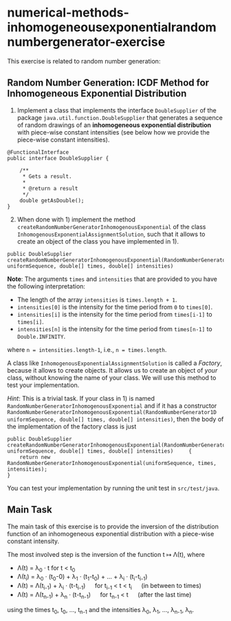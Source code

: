 # numerical-methods-inhomogeneousexponentialrandomnumbergenerator-exercise

This exercise is related to random number generation:

## Random Number Generation: ICDF Method for Inhomogeneous Exponential Distribution

1) Implement a class that implements the interface `DoubleSupplier` of the package `java.util.function.DoubleSupplier` that generates a sequence of random drawings of
an **inhomogeneous exponential distribution** with piece-wise constant intensities (see below how we provide the
piece-wise constant intensities).

```
@FunctionalInterface
public interface DoubleSupplier {

    /**
     * Gets a result.
     *
     * @return a result
     */
    double getAsDouble();
}
```


2) When done with 1) implement the method `createRandomNumberGeneratorInhomogenousExponential` of the class `InhomogenousExponentialAssignmentSolution`,
such that it allows to create an object of the class you have implemented in 1).

```
public DoubleSupplier createRandomNumberGeneratorInhomogenousExponential(RandomNumberGenerator1D uniformSequence, double[] times, double[] intensities)
```

**Note**: The arguments `times` and `intensities` that are provided to you have the following interpretation:

- The length of the array `intensities` is `times.length + 1`.
- `intensities[0]` is the intensity for the time period from `0` to `times[0]`.
- `intensities[i]` is the intensity for the time period from `times[i-1]` to `times[i]`.
- `intensities[n]` is the intensity for the time period from `times[n-1]` to `Double.INFINITY`.

where `n = intensities.length-1`, i.e., `n = times.length`.


A class like `InhomogenousExponentialAssignmentSolution` is called a *Factory*, because it allows to create objects. It allows us to create an object of *your* class, without knowing the name of your class. We will use this method to test your implementation.

*Hint*: This is a trivial task. If your class in 1) is named `RandomNumberGeneratorInhomogenousExponential` and if
it has a constructor `RandomNumberGeneratorInhomogenousExponential(RandomNumberGenerator1D uniformSequence, double[] times, double[] intensities)`, then the body of the implementation of the factory class
is just

```
public DoubleSupplier createRandomNumberGeneratorInhomogenousExponential(RandomNumberGenerator1D uniformSequence, double[] times, double[] intensities) 	{
	return new RandomNumberGeneratorInhomogenousExponential(uniformSequence, times, intensities);
}
```

You can test your implementation by running the unit test in `src/test/java`.

## Main Task

The main task of this exercise is to provide the inversion of the distribution function
of an inhomogeneous exponential distribution with a piece-wise constant intensity.

The most involved step is the inversion of the function t &mapsto; &Lambda;(t), where

- &Lambda;(t) = &lambda;<sub>0</sub> &middot; t for t < t<sub>0</sub>
- &Lambda;(t<sub>i</sub>) = &lambda;<sub>0</sub> &middot; (t<sub>0</sub>-0) + &lambda;<sub>1</sub> &middot; (t<sub>1</sub>-t<sub>0</sub>) + ... + &lambda;<sub>i</sub> &middot; (t<sub>i</sub>-t<sub>i-1</sub>)
- &Lambda;(t) = &Lambda;(t<sub>i-1</sub>) + &lambda;<sub>i</sub> &middot; (t-t<sub>i-1</sub>) &emsp; for t<sub>i-1</sub> < t < t<sub>i</sub> &emsp; (in between to times)
- &Lambda;(t) = &Lambda;(t<sub>n-1</sub>) + &lambda;<sub>n</sub> &middot; (t-t<sub>n-1</sub>) &emsp; for t<sub>n-1</sub> < t &emsp; (after the last time)

using the times t<sub>0</sub>, t<sub>0</sub>, ..., t<sub>n-1</sub> and the intensities &lambda;<sub>0</sub>, &lambda;<sub>1</sub>, ..., &lambda;<sub>n-1</sub>, &lambda;<sub>n</sub>.
